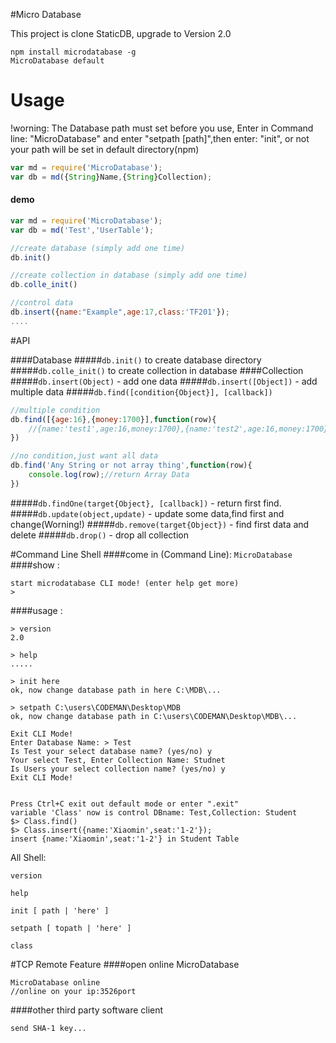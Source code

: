 #Micro Database

This project is clone StaticDB, upgrade to Version 2.0

	npm install microdatabase -g
	MicroDatabase default

# Usage
!worning: The Database path must set before you use, Enter in Command line: "MicroDatabase" and enter "setpath [path]",then enter: "init", or not your path will be set in default directory(npm)
``` js
var md = require('MicroDatabase');
var db = md({String}Name,{String}Collection);
```
#### demo
``` js
var md = require('MicroDatabase');
var db = md('Test','UserTable');

//create database (simply add one time)
db.init()

//create collection in database (simply add one time)
db.colle_init()

//control data
db.insert({name:"Example",age:17,class:'TF201'});
....
```
#API

####Database
#####`db.init()` to create database directory
#####`db.colle_init()` to create collection in database
####Collection
#####`db.insert(Object)` - add one data
#####`db.insert([Object])` - add multiple data
#####`db.find([condition{Object}], [callback])`
``` js
//multiple condition
db.find([{age:16},{money:1700}],function(row){
	//{name:'test1',age:16,money:1700},{name:'test2',age:16,money:1700}.....
})

//no condition,just want all data
db.find('Any String or not array thing',function(row){
	console.log(row);//return Array Data
})
```
#####`db.findOne(target{Object}, [callback])` - return first find. 
#####`db.update(object,update)` - update some data,find first and change(Worning!)
#####`db.remove(target{Object})` - find first data and delete
#####`db.drop()` - drop all collection 

#Command Line Shell
####come in (Command Line): `MicroDatabase`
####show : 
```
start microdatabase CLI mode! (enter help get more)
>
```
####usage :
```
> version
2.0

> help
.....

> init here
ok, now change database path in here C:\MDB\...

> setpath C:\users\CODEMAN\Desktop\MDB
ok, now change database path in C:\users\CODEMAN\Desktop\MDB\...

Exit CLI Mode!
Enter Database Name: > Test
Is Test your select database name? (yes/no) y
Your select Test, Enter Collection Name: Studnet
Is Users your select collection name? (yes/no) y
Exit CLI Mode!


Press Ctrl+C exit out default mode or enter ".exit"
variable 'Class' now is control DBname: Test,Collection: Student
$> Class.find()
$> Class.insert({name:'Xiaomin',seat:'1-2'});
insert {name:'Xiaomin',seat:'1-2'} in Student Table 
```

All Shell:

`version`

`help`

`init [ path | 'here' ]`

`setpath [ topath | 'here' ]`

`class`

#TCP Remote Feature
####open online MicroDatabase
```
MicroDatabase online
//online on your ip:3526port
``` 
####other third party software client
```
send SHA-1 key...
```